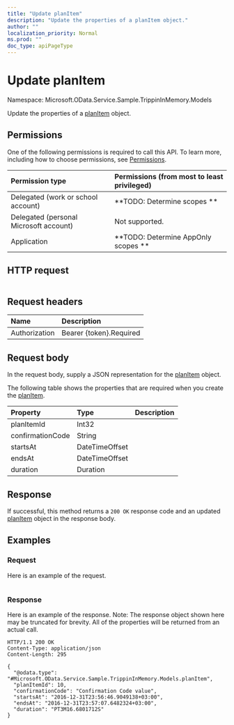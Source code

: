 ```yaml
---
title: "Update planItem"
description: "Update the properties of a planItem object."
author: ""
localization_priority: Normal
ms.prod: ""
doc_type: apiPageType
---
```


# Update planItem

Namespace: Microsoft.OData.Service.Sample.TrippinInMemory.Models

Update the properties of a [planItem](../resources/microsoft.odata.service.sample.trippininmemory.models-planitem.md) object.

## Permissions
One of the following permissions is required to call this API. To learn more, including how to choose permissions, see [Permissions](/concepts/permissions-reference.md).

|Permission type|Permissions (from most to least privileged)|
|:---|:---|
|Delegated (work or school account)|**TODO: Determine scopes **|
|Delegated (personal Microsoft account)|Not supported.|
|Application|**TODO: Determine AppOnly scopes **|

## HTTP request
<!-- {
  "blockType": "ignored"
}
-->
``` http
```

## Request headers
|Name|Description|
|:---|:---|
|Authorization|Bearer {token}.Required|

## Request body
In the request body, supply a JSON representation for the [planItem](../resources/microsoft.odata.service.sample.trippininmemory.models-planitem.md) object.

The following table shows the properties that are required when you create the [planItem](../resources/microsoft.odata.service.sample.trippininmemory.models-planitem.md).

|Property|Type|Description|
|:---|:---|:---|
|planItemId|Int32||
|confirmationCode|String||
|startsAt|DateTimeOffset||
|endsAt|DateTimeOffset||
|duration|Duration||



## Response
If successful, this method returns a `200 OK` response code and an updated [planItem](../resources/microsoft.odata.service.sample.trippininmemory.models-planitem.md) object in the response body.

## Examples

### Request
Here is an example of the request.
<!-- {
  "blockType": "request",
  "name": "update_planitem"
}
-->
``` http

```

### Response
Here is an example of the response. Note: The response object shown here may be truncated for brevity. All of the properties will be returned from an actual call.
<!-- {
  "blockType": "response",
  "truncated": true
}
-->
``` http
HTTP/1.1 200 OK
Content-Type: application/json
Content-Length: 295

{
  "@odata.type": "#Microsoft.OData.Service.Sample.TrippinInMemory.Models.planItem",
  "planItemId": 10,
  "confirmationCode": "Confirmation Code value",
  "startsAt": "2016-12-31T23:56:46.9049138+03:00",
  "endsAt": "2016-12-31T23:57:07.6482324+03:00",
  "duration": "PT3M16.6801712S"
}
```

